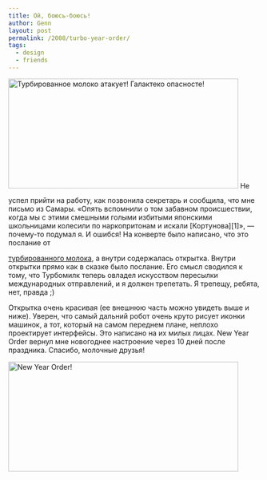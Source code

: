 ```yaml
---
title: Ой, боюсь-боюсь!
author: Genn
layout: post
permalink: /2008/turbo-year-order/
tags:
  - design
  - friends
---
```

<img src='http://mega.genn.org/=^_^=/uploads/2008/01/kortunov.jpg' alt='Турбированное молоко атакует! Галактеко опасносте!' style="padding-bottom: 15px;"  width="460" height="220" />  
Не успел прийти на работу, как позвонила секретарь и сообщила, что мне письмо из Самары. «Опять вспомнили о том забавном происшествии, когда мы с этими смешными голыми избитыми японскими школьницами колесили по наркопритонам и искали [Кортунова][1]», — почему-то подумал я.<!--more--> И ошибся! На конверте было написано, что это послание от 

[турбированного молока][2], а внутри содержалась открытка. Внутри открытки прямо как в сказке было послание. Его смысл сводился к тому, что Турбомилк теперь овладел искусством пересылки международных отправлений, и я должен трепетать. Я трепещу, ребята, нет, правда ;)

Открытка очень красивая (ее внешнюю часть можно увидеть выше и ниже). Уверен, что самый дальний робот очень круто рисует иконки машинок, а тот, который на самом переднем плане, неплохо проектирует интерфейсы. Это написано на их милых лицах. New Year Order вернул мне новогоднее настроение через 10 дней после праздника. Спасибо, молочные друзья!  
<img src='http://mega.genn.org/=^_^=/uploads/2008/01/kortunov1.jpg' alt='New Year Order!'  width="460" height="220" style="padding-top: 15px;" />

 [1]: http://kortunov.livejournal.com/
 [2]: http://turbomilk.com/
